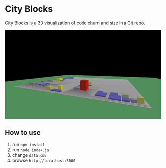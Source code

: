 # City Blocks

City Blocks is a 3D visualization of code churn and size in a Git repo.

![visuals](city-blocks.png)

## How to use

1. run `npm install`
2. run `node index.js`
3. change `data.csv`
4. browse `http://localhost:3000`